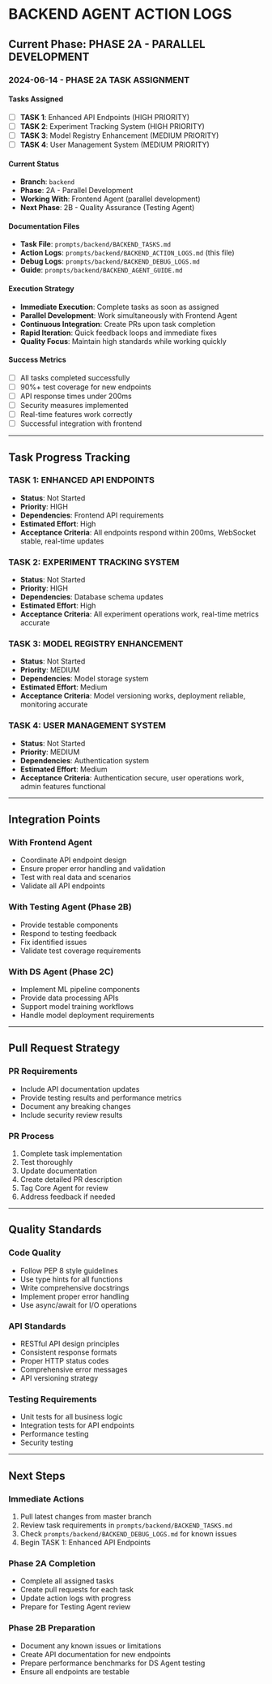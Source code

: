 # BACKEND AGENT ACTION LOGS

## Current Phase: PHASE 2A - PARALLEL DEVELOPMENT

<!-- Backend Agent: Update this log with your activities using format: YYYY-MM-DD HH:MM:SS +TZ - Action description -->

### **2024-06-14 - PHASE 2A TASK ASSIGNMENT**

#### Tasks Assigned

- [ ] **TASK 1**: Enhanced API Endpoints (HIGH PRIORITY)
- [ ] **TASK 2**: Experiment Tracking System (HIGH PRIORITY)
- [ ] **TASK 3**: Model Registry Enhancement (MEDIUM PRIORITY)
- [ ] **TASK 4**: User Management System (MEDIUM PRIORITY)

#### Current Status

- **Branch**: `backend`
- **Phase**: 2A - Parallel Development
- **Working With**: Frontend Agent (parallel development)
- **Next Phase**: 2B - Quality Assurance (Testing Agent)

#### Documentation Files

- **Task File**: `prompts/backend/BACKEND_TASKS.md`
- **Action Logs**: `prompts/backend/BACKEND_ACTION_LOGS.md` (this file)
- **Debug Logs**: `prompts/backend/BACKEND_DEBUG_LOGS.md`
- **Guide**: `prompts/backend/BACKEND_AGENT_GUIDE.md`

#### Execution Strategy

- **Immediate Execution**: Complete tasks as soon as assigned
- **Parallel Development**: Work simultaneously with Frontend Agent
- **Continuous Integration**: Create PRs upon task completion
- **Rapid Iteration**: Quick feedback loops and immediate fixes
- **Quality Focus**: Maintain high standards while working quickly

#### Success Metrics

- [ ] All tasks completed successfully
- [ ] 90%+ test coverage for new endpoints
- [ ] API response times under 200ms
- [ ] Security measures implemented
- [ ] Real-time features work correctly
- [ ] Successful integration with frontend

---

## Task Progress Tracking

### **TASK 1: ENHANCED API ENDPOINTS**

- **Status**: Not Started
- **Priority**: HIGH
- **Dependencies**: Frontend API requirements
- **Estimated Effort**: High
- **Acceptance Criteria**: All endpoints respond within 200ms, WebSocket stable, real-time updates

### **TASK 2: EXPERIMENT TRACKING SYSTEM**

- **Status**: Not Started
- **Priority**: HIGH
- **Dependencies**: Database schema updates
- **Estimated Effort**: High
- **Acceptance Criteria**: All experiment operations work, real-time metrics accurate

### **TASK 3: MODEL REGISTRY ENHANCEMENT**

- **Status**: Not Started
- **Priority**: MEDIUM
- **Dependencies**: Model storage system
- **Estimated Effort**: Medium
- **Acceptance Criteria**: Model versioning works, deployment reliable, monitoring accurate

### **TASK 4: USER MANAGEMENT SYSTEM**

- **Status**: Not Started
- **Priority**: MEDIUM
- **Dependencies**: Authentication system
- **Estimated Effort**: Medium
- **Acceptance Criteria**: Authentication secure, user operations work, admin features functional

---

## Integration Points

### **With Frontend Agent**

- Coordinate API endpoint design
- Ensure proper error handling and validation
- Test with real data and scenarios
- Validate all API endpoints

### **With Testing Agent (Phase 2B)**

- Provide testable components
- Respond to testing feedback
- Fix identified issues
- Validate test coverage requirements

### **With DS Agent (Phase 2C)**

- Implement ML pipeline components
- Provide data processing APIs
- Support model training workflows
- Handle model deployment requirements

---

## Pull Request Strategy

### **PR Requirements**

- Include API documentation updates
- Provide testing results and performance metrics
- Document any breaking changes
- Include security review results

### **PR Process**

1. Complete task implementation
2. Test thoroughly
3. Update documentation
4. Create detailed PR description
5. Tag Core Agent for review
6. Address feedback if needed

---

## Quality Standards

### **Code Quality**

- Follow PEP 8 style guidelines
- Use type hints for all functions
- Write comprehensive docstrings
- Implement proper error handling
- Use async/await for I/O operations

### **API Standards**

- RESTful API design principles
- Consistent response formats
- Proper HTTP status codes
- Comprehensive error messages
- API versioning strategy

### **Testing Requirements**

- Unit tests for all business logic
- Integration tests for API endpoints
- Performance testing
- Security testing

---

## Next Steps

### **Immediate Actions**

1. Pull latest changes from master branch
2. Review task requirements in `prompts/backend/BACKEND_TASKS.md`
3. Check `prompts/backend/BACKEND_DEBUG_LOGS.md` for known issues
4. Begin TASK 1: Enhanced API Endpoints

### **Phase 2A Completion**

- Complete all assigned tasks
- Create pull requests for each task
- Update action logs with progress
- Prepare for Testing Agent review

### **Phase 2B Preparation**

- Document any known issues or limitations
- Create API documentation for new endpoints
- Prepare performance benchmarks for DS Agent testing
- Ensure all endpoints are testable
